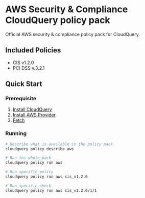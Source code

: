 # AWS Security & Compliance CloudQuery policy pack

Official AWS security &amp; compliance policy pack for CloudQuery.

## Included Policies

- CIS v1.2.0
- PCI DSS v.3.2.1

## Quick Start

### Prerequisite

1. [Install CloudQuery](https://docs.cloudquery.io/docs/getting-started)
2. [Install AWS Provider](https://docs.cloudquery.io/docs/cli/fetch/overview)
3. [Fetch](https://hub.cloudquery.io/providers/cloudquery/aws/latest)

### Running

```bash
# Describe what is available in the policy pack
cloudquery policy describe aws

# Run the whole pack
cloudquery policy run aws

# Run specific policy
cloudquery policy run aws cis_v1.2.0

# Run specific check
cloudquery policy run aws cis_v1.2.0/1/1
```
